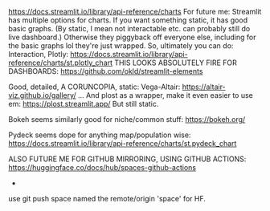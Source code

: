 https://docs.streamlit.io/library/api-reference/charts
For future me:
Streamlit has multiple options for charts. If you want
something static, it has good basic graphs. (By static, I mean
not interactable etc. can probably still do live dashboard.)
Otherwise they piggyback off everyone else, including for the basic graphs lol they're just wrapped.
So, ultimately you can do:
Interaction, Plotly:
https://docs.streamlit.io/library/api-reference/charts/st.plotly_chart
THIS LOOKS ABSOLUTELY FIRE FOR DASHBOARDS:
https://github.com/okld/streamlit-elements

Good, detailed, A CORUNCOPIA, static:
Vega-Altair: https://altair-viz.github.io/gallery/
... And plost as a wrapper, make it even easier to use em:
https://plost.streamlit.app/
But still static. 

Bokeh seems similarly good for niche/common stuff:
https://bokeh.org/

Pydeck seems dope for anything map/population wise:
https://docs.streamlit.io/library/api-reference/charts/st.pydeck_chart

ALSO FUTURE ME FOR GITHUB MIRRORING, USING GITHUB ACTIONS:
https://huggingface.co/docs/hub/spaces-github-actions

*
use git push space
named the remote/origin 'space' for HF.